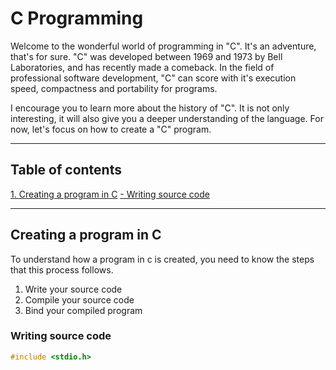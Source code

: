 # C Programming

Welcome to the wonderful world of programming in "C". It's an adventure, that's for sure. "C" was developed between 1969 and 1973 by Bell Laboratories, and has recently made a comeback. In the field of professional software development, "C" can score with it's execution speed, compactness and portability for programs.

I encourage you to learn more about the history of "C". It is not only interesting, it will also give you a deeper understanding of the language. For now, let's focus on how to create a "C" program.

---

## Table of contents
<a href="#creating-a-program-in-c">1. Creating a program in C</a>
  <a href="#writing-source-code">- Writing source code</a>

---

## Creating a program in C

To understand how a program in c is created, you need to know the steps that this process follows.

1. Write your source code
2. Compile your source code
3. Bind your compiled program

### Writing source code

```c
#include <stdio.h>
